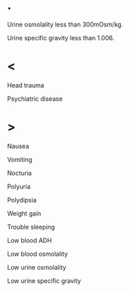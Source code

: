 # .

Urine osmolality less than 300mOsm/kg.

Urine specific gravity less than 1.006.

# <

Head trauma

Psychiatric disease

# >

Nausea

Vomiting

Nocturia

Polyuria

Polydipsia

Weight gain

Trouble sleeping

Low blood ADH

Low blood osmolality

Low urine osmolality

Low urine specific gravity
